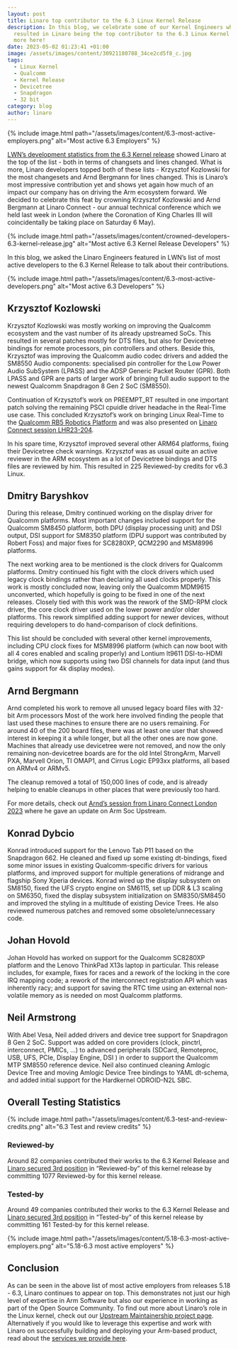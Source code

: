 ```yaml
---
layout: post
title: Linaro top contributor to the 6.3 Linux Kernel Release
description: In this blog, we celebrate some of our Kernel Engineers whose work
  resulted in Linaro being the top contributor to the 6.3 Linux Kernel. Read
  more here!
date: 2023-05-02 01:23:41 +01:00
image: /assets/images/content/30921180788_34ce2cd5f8_c.jpg
tags:
  - Linux Kernel
  - Qualcomm
  - Kernel Release
  - Devicetree
  - Snapdragon
  - 32 bit
category: blog
author: linaro
---
```

{% include image.html path="/assets/images/content/6.3-most-active-employers.png" alt="Most active 6.3 Employers" %}

[LWN’s development statistics from the 6.3 Kernel release](https://lwn.net/Articles/929582/) showed Linaro at the top of the list - both in terms of changsets and lines changed. What is more, Linaro developers topped both of these lists - Krzysztof Kozlowski for the most changesets and Arnd Bergmann for lines changed. This is Linaro’s most impressive contribution yet and shows yet again how much of an impact our company has on driving the Arm ecosystem forward. We decided to celebrate this feat by crowning Krzysztof Kozlowski and Arnd Bergmann at Linaro Connect - our annual technical conference which we held last week in London (where the Coronation of King Charles III will coincidentally be taking place on Saturday 6 May). 

{% include image.html path="/assets/images/content/crowned-developers-6.3-kernel-release.jpg" alt="Most active 6.3 Kernel Release Developers" %}

In this blog, we asked the Linaro Engineers featured in LWN’s list of most active developers to the 6.3 Kernel Release to talk about their contributions.

{% include image.html path="/assets/images/content/6.3-most-active-developers.png" alt="Most active 6.3 Developers" %}

## Krzysztof Kozlowski

Krzysztof Kozlowski was mostly working on improving the Qualcomm ecosystem and the vast number of its already upstreamed SoCs. This resulted in several patches mostly for DTS files, but also for Devicetree bindings for remote processors, pin controllers and others. Beside this, Krzysztof was improving the Qualcomm audio codec drivers and added the SM8550 Audio components: specialised pin controller for the Low Power Audio SubSystem (LPASS) and the ADSP Generic Packet Router (GPR). Both LPASS and GPR are parts of larger work of bringing full audio support to the newest Qualcomm Snapdragon 8 Gen 2 SoC (SM8550).

Continuation of Krzysztof’s work on PREEMPT_RT resulted in one important patch solving the remaining PSCI cpuidle driver headache in the Real-Time use case. This concluded Krzysztof’s work on bringing Linux Real-Time to the [Qualcomm RB5 Robotics Platform](https://www.qualcomm.com/products/internet-of-things/industrial/industrial-automation/robotics-rb5-platform) and was also presented on [Linaro Connect session LHR23-204](https://resources.linaro.org/en/resource/fX76n9YiNUCfCTMvLRCWAv).

In his spare time, Krzysztof improved several other ARM64 platforms, fixing their Devicetree check warnings. Krzysztof was as usual quite an active reviewer in the ARM ecosystem as a lot of Devicetree bindings and DTS files are reviewed by him. This resulted in 225 Reviewed-by credits for v6.3 Linux.

## Dmitry Baryshkov

During this release, Dmitry continued working on the display driver for Qualcomm platforms. Most important changes included support for the Qualcomm SM8450 platform, both DPU (display processing unit) and DSI output, DSI support for SM8350 platform (DPU support was contributed by Robert Foss) and major fixes for SC8280XP, QCM2290 and MSM8996 platforms.

The next working area to be mentioned is the clock drivers for Qualcomm platforms. Dmitry continued his fight with the clock drivers which used legacy clock bindings rather than declaring all used clocks properly. This work is mostly concluded now, leaving only the Qualcomm MDM9615 unconverted, which hopefully is going to be fixed in one of the next releases. Closely tied with this work was the rework of the SMD-RPM clock driver, the core clock driver used on the lower power and/or older platforms. This rework simplified adding support for newer devices, without requiring developers to do hand-comparison of clock definitions.

This list should be concluded with several other kernel improvements, including CPU clock fixes for MSM8996 platform (which can now boot with all 4 cores enabled and scaling properly) and Lontium lt9611 DSI-to-HDMI bridge, which now supports using two DSI channels for data input (and thus gains support for 4k display modes).

## Arnd Bergmann

Arnd completed his work to remove all unused legacy board files with 32-bit Arm processors Most of the work here involved finding the people that last used these machines to ensure there are no users remaining. For around 40 of the 200 board files, there was at least one user that showed interest in keeping it a while longer, but all the other ones are now gone.
Machines that already use devicetree were not removed, and now the only remaining non-devicetree boards are for the old Intel StrongArm, Marvell PXA, Marvell Orion, TI OMAP1, and Cirrus Logic EP93xx platforms, all based on ARMv4 or ARMv5.

The cleanup removed a total of 150,000 lines of code, and is already helping to enable cleanups in other places that were previously too hard.

For more details, check out [Arnd’s session from Linaro Connect London 2023](https://resources.linaro.org/en/resource/aLLCnNzxqpY43NwtA7TVTs) where he gave an update on Arm Soc Upstream.

## Konrad Dybcio

Konrad introduced support for the Lenovo Tab P11 based on the Snapdragon 662. He cleaned and fixed up some existing dt-bindings, fixed some minor issues in existing Qualcomm-specific drivers for various platforms, and improved support for multiple generations of midrange and flagship Sony Xperia devices. Konrad wired up the display subsystem on SM8150, fixed the UFS crypto engine on SM6115, set up DDR & L3 scaling on SM6350, fixed the display subsystem initialization on SM8350/SM8450 and improved the styling in a multitude of existing Device Trees. He also reviewed numerous patches and removed some obsolete/unnecessary code.

## Johan Hovold

Johan Hovold has worked on support for the Qualcomm SC8280XP platform and the Lenovo ThinkPad X13s laptop in particular. This release includes, for example, fixes for races and a rework of the locking in the core IRQ mapping code; a rework of the interconnect registration API which was inherently racy; and support for saving the RTC time using an external non-volatile memory as is needed on most Qualcomm platforms.

## Neil Armstrong

With Abel Vesa, Neil added drivers and device tree support for Snapdragon 8 Gen 2 SoC. Support was added on core providers (clock, pinctrl, interconnect, PMICs, …) to advanced peripherals (SDCard, Remoteproc, USB, UFS, PCIe, Display Engine, DSI ) in order to support the Qualcomm MTP SM8550 reference device. Neil also continued cleaning Amlogic Device Tree and moving Amlogic Device Tree bindings to YAML dt-schema, and added initial support for the Hardkernel ODROID-N2L SBC.

## Overall Testing Statistics

{% include image.html path="/assets/images/content/6.3-test-and-review-credits.png" alt="6.3 Test and review credits" %}

### Reviewed-by

Around 82 companies contributed their works to the 6.3 Kernel Release and
[Linaro secured 3rd position](https://remword.com/kps_result/6.3_review.html) in “Reviewed-by” of this kernel release by committing 1077 Reviewed-by for this kernel release.

### Tested-by

Around 49 companies contributed their works to the 6.3 Kernel Release and
[Linaro secured 3rd position](https://remword.com/kps_result/6.3_test.html) in “Tested-by” of this kernel release by committing 161 Tested-by for this kernel release.

{% include image.html path="/assets/images/content/5.18-6.3-most-active-employers.png" alt="5.18-6.3 most active employers" %}

## Conclusion

As can be seen in the above list of most active employers from releases 5.18 - 6.3, Linaro continues to appear on top. This demonstrates not just our high level of expertise in Arm Software but also our experience in working as part of the Open Source Community. To find out more about Linaro’s role in the Linux kernel, check out our [](https://linaro.atlassian.net/wiki/spaces/UM/overview)[Upstream Maintainership project page](https://linaro.atlassian.net/wiki/spaces/UM/overview). Alternatively if you would like to leverage this expertise and work with Linaro on successfully building and deploying your Arm-based product, read about the [services we provide here](https://www.linaro.org/services/).